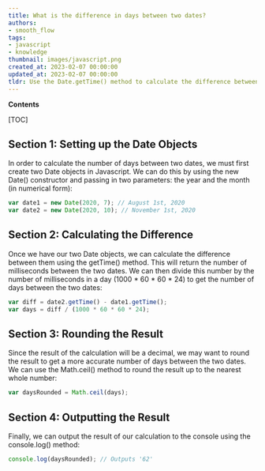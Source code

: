 ```yaml
---
title: What is the difference in days between two dates?
authors:
- smooth_flow
tags:
- javascript
- knowledge
thumbnail: images/javascript.png
created_at: 2023-02-07 00:00:00
updated_at: 2023-02-07 00:00:00
tldr: Use the Date.getTime() method to calculate the difference between two dates in milliseconds, then divide the result by the number of milliseconds in a day (86400000) to get the number of days between the two dates.
---
```


**Contents**

[TOC]

## Section 1: Setting up the Date Objects

In order to calculate the number of days between two dates, we must first create two Date objects in Javascript. We can do this by using the new Date() constructor and passing in two parameters: the year and the month (in numerical form):

```javascript
var date1 = new Date(2020, 7); // August 1st, 2020
var date2 = new Date(2020, 10); // November 1st, 2020
```

## Section 2: Calculating the Difference

Once we have our two Date objects, we can calculate the difference between them using the getTime() method. This will return the number of milliseconds between the two dates. We can then divide this number by the number of milliseconds in a day (1000 * 60 * 60 * 24) to get the number of days between the two dates:

```javascript
var diff = date2.getTime() - date1.getTime();
var days = diff / (1000 * 60 * 60 * 24);
```

## Section 3: Rounding the Result

Since the result of the calculation will be a decimal, we may want to round the result to get a more accurate number of days between the two dates. We can use the Math.ceil() method to round the result up to the nearest whole number:

```javascript
var daysRounded = Math.ceil(days);
```

## Section 4: Outputting the Result

Finally, we can output the result of our calculation to the console using the console.log() method:

```javascript
console.log(daysRounded); // Outputs '62'
```
